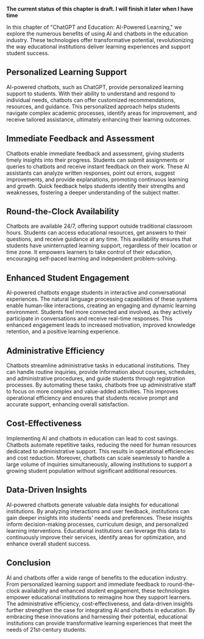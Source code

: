 **The current status of this chapter is draft. I will finish it later when I have time**

In this chapter of "ChatGPT and Education: AI-Powered Learning," we explore the numerous benefits of using AI and chatbots in the education industry. These technologies offer transformative potential, revolutionizing the way educational institutions deliver learning experiences and support student success.

Personalized Learning Support
-----------------------------

AI-powered chatbots, such as ChatGPT, provide personalized learning support to students. With their ability to understand and respond to individual needs, chatbots can offer customized recommendations, resources, and guidance. This personalized approach helps students navigate complex academic processes, identify areas for improvement, and receive tailored assistance, ultimately enhancing their learning outcomes.

Immediate Feedback and Assessment
---------------------------------

Chatbots enable immediate feedback and assessment, giving students timely insights into their progress. Students can submit assignments or queries to chatbots and receive instant feedback on their work. These AI assistants can analyze written responses, point out errors, suggest improvements, and provide explanations, promoting continuous learning and growth. Quick feedback helps students identify their strengths and weaknesses, fostering a deeper understanding of the subject matter.

Round-the-Clock Availability
----------------------------

Chatbots are available 24/7, offering support outside traditional classroom hours. Students can access educational resources, get answers to their questions, and receive guidance at any time. This availability ensures that students have uninterrupted learning support, regardless of their location or time zone. It empowers learners to take control of their education, encouraging self-paced learning and independent problem-solving.

Enhanced Student Engagement
---------------------------

AI-powered chatbots engage students in interactive and conversational experiences. The natural language processing capabilities of these systems enable human-like interactions, creating an engaging and dynamic learning environment. Students feel more connected and involved, as they actively participate in conversations and receive real-time responses. This enhanced engagement leads to increased motivation, improved knowledge retention, and a positive learning experience.

Administrative Efficiency
-------------------------

Chatbots streamline administrative tasks in educational institutions. They can handle routine inquiries, provide information about courses, schedules, and administrative procedures, and guide students through registration processes. By automating these tasks, chatbots free up administrative staff to focus on more complex and value-added activities. This improves operational efficiency and ensures that students receive prompt and accurate support, enhancing overall satisfaction.

Cost-Effectiveness
------------------

Implementing AI and chatbots in education can lead to cost savings. Chatbots automate repetitive tasks, reducing the need for human resources dedicated to administrative support. This results in operational efficiencies and cost reduction. Moreover, chatbots can scale seamlessly to handle a large volume of inquiries simultaneously, allowing institutions to support a growing student population without significant additional resources.

Data-Driven Insights
--------------------

AI-powered chatbots generate valuable data insights for educational institutions. By analyzing interactions and user feedback, institutions can gain deeper insights into students' needs and preferences. These insights inform decision-making processes, curriculum design, and personalized learning interventions. Educational institutions can leverage this data to continuously improve their services, identify areas for optimization, and enhance overall student success.

Conclusion
----------

AI and chatbots offer a wide range of benefits to the education industry. From personalized learning support and immediate feedback to round-the-clock availability and enhanced student engagement, these technologies empower educational institutions to reimagine how they support learners. The administrative efficiency, cost-effectiveness, and data-driven insights further strengthen the case for integrating AI and chatbots in education. By embracing these innovations and harnessing their potential, educational institutions can provide transformative learning experiences that meet the needs of 21st-century students.
